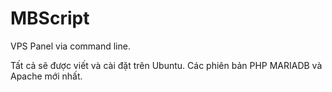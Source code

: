 # MBScript
VPS Panel via command line.

Tất cả sẽ được viết và cài đặt trên Ubuntu. Các phiên bản PHP MARIADB và Apache mới nhất.
